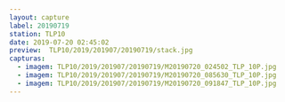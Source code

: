```yaml
---
layout: capture
label: 20190719
station: TLP10
date: 2019-07-20 02:45:02
preview:  TLP10/2019/201907/20190719/stack.jpg
capturas:
  - imagem: TLP10/2019/201907/20190719/M20190720_024502_TLP_10P.jpg
  - imagem: TLP10/2019/201907/20190719/M20190720_085630_TLP_10P.jpg
  - imagem: TLP10/2019/201907/20190719/M20190720_091847_TLP_10P.jpg
---
```


